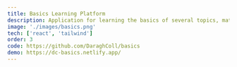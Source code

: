 ```yaml
---
title: Basics Learning Platform
description: Application for learning the basics of several topics, math, language and more
image: './images/basics.png'
tech: ['react', 'tailwind']
order: 3
code: https://github.com/DaraghColl/basics
demo: https://dc-basics.netlify.app/
---
```

